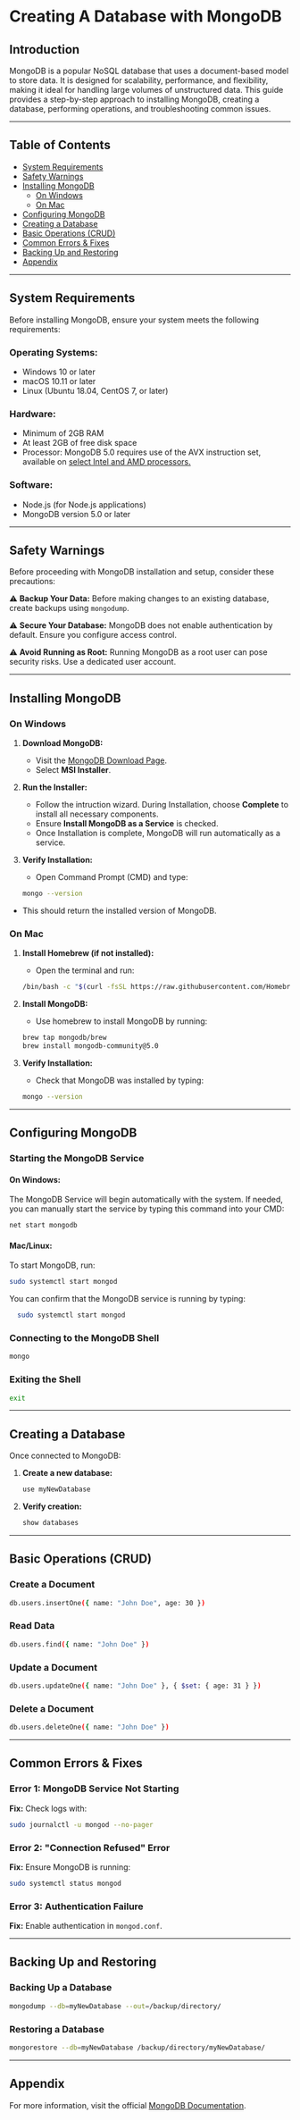 # Creating A Database with MongoDB

## Introduction

MongoDB is a popular NoSQL database that uses a document-based model to store data. It is designed for scalability, performance, and flexibility, making it ideal for handling large volumes of unstructured data. This guide provides a step-by-step approach to installing MongoDB, creating a database, performing operations, and troubleshooting common issues.

---

## Table of Contents

- [System Requirements](#system-requirements)
- [Safety Warnings](#safety-warnings)
- [Installing MongoDB](#installing-mongodb)
  - [On Windows](#on-windows)
  - [On Mac](#on-mac)
- [Configuring MongoDB](#configuring-mongodb)
- [Creating a Database](#creating-a-database)
- [Basic Operations (CRUD)](#basic-operations-crud)
- [Common Errors & Fixes](#Common-Errors--Fixes)
- [Backing Up and Restoring](#backing-up-and-restoring)
- [Appendix](#appendix)

---

## System Requirements

Before installing MongoDB, ensure your system meets the following requirements:

### **Operating Systems:**
- Windows 10 or later
- macOS 10.11 or later
- Linux (Ubuntu 18.04, CentOS 7, or later)

### **Hardware:**
- Minimum of 2GB RAM
- At least 2GB of free disk space
- Processor: MongoDB 5.0 requires use of the AVX instruction set, available on [select Intel and AMD processors.](https://en.wikipedia.org/wiki/Advanced_Vector_Extensions#CPUs_with_AVX)

### **Software:**
- Node.js (for Node.js applications)
- MongoDB version 5.0 or later

---

## Safety Warnings

Before proceeding with MongoDB installation and setup, consider these precautions:

⚠️ **Backup Your Data:** Before making changes to an existing database, create backups using `mongodump`.

⚠️ **Secure Your Database:** MongoDB does not enable authentication by default. Ensure you configure access control.

⚠️ **Avoid Running as Root:** Running MongoDB as a root user can pose security risks. Use a dedicated user account.

---

## Installing MongoDB

### **On Windows**

1. **Download MongoDB:**  
   - Visit the [MongoDB Download Page](https://www.mongodb.com/try/download/community).  
   - Select **MSI Installer**.

2. **Run the Installer:**  
   - Follow the intruction wizard. During Installation, choose **Complete** to install all necessary components.
   - Ensure **Install MongoDB as a Service** is checked.
   - Once Installation is complete, MongoDB will run automatically as a service.

3. **Verify Installation:**
   - Open Command Prompt (CMD) and type:
   ```sh
   mongo --version
   ```
  - This should return the installed version of MongoDB.
    
### **On Mac**

1. **Install Homebrew (if not installed):**
   - Open the terminal and run:
   ```sh
   /bin/bash -c "$(curl -fsSL https://raw.githubusercontent.com/Homebrew/install/HEAD/install.sh)"
   ```

2. **Install MongoDB:**
   - Use homebrew to install MongoDB by running:
   ```sh
   brew tap mongodb/brew
   brew install mongodb-community@5.0
   ```

3. **Verify Installation:**
   - Check that MongoDB was installed by typing:
   ```sh
   mongo --version
   ```

---

## Configuring MongoDB

### **Starting the MongoDB Service**

#### **On Windows:**
The MongoDB Service will begin automatically with the system. If needed, you can manually start the service by typing this command into your CMD:
```sh
net start mongodb
```

#### **Mac/Linux:**
To start MongoDB, run:
```sh
sudo systemctl start mongod
```
You can confirm that the MongoDB service is running by typing:
```sh
  sudo systemctl start mongod
```
### **Connecting to the MongoDB Shell**
```sh
mongo
```

### **Exiting the Shell**
```sh
exit
```

---

## Creating a Database

Once connected to MongoDB:

1. **Create a new database:**
   ```sh
   use myNewDatabase
   ```

2. **Verify creation:**
   ```sh
   show databases
   ```

---

## Basic Operations (CRUD)

### **Create a Document**
```sh
db.users.insertOne({ name: "John Doe", age: 30 })
```

### **Read Data**
```sh
db.users.find({ name: "John Doe" })
```

### **Update a Document**
```sh
db.users.updateOne({ name: "John Doe" }, { $set: { age: 31 } })
```

### **Delete a Document**
```sh
db.users.deleteOne({ name: "John Doe" })
```

---

## Common Errors & Fixes

### **Error 1: MongoDB Service Not Starting**  
**Fix:** Check logs with:  
```sh
sudo journalctl -u mongod --no-pager
```

### **Error 2: "Connection Refused" Error**  
**Fix:** Ensure MongoDB is running:
```sh
sudo systemctl status mongod
```

### **Error 3: Authentication Failure**  
**Fix:** Enable authentication in `mongod.conf`.

---

## Backing Up and Restoring

### **Backing Up a Database**
```sh
mongodump --db=myNewDatabase --out=/backup/directory/
```

### **Restoring a Database**
```sh
mongorestore --db=myNewDatabase /backup/directory/myNewDatabase/
```

---

## Appendix

For more information, visit the official [MongoDB Documentation](https://www.mongodb.com/docs/manual/).

